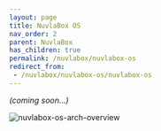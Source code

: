 ```yaml
---
layout: page
title: NuvlaBox OS
nav_order: 2
parent: NuvlaBox
has_children: true
permalink: /nuvlabox/nuvlabox-os
redirect_from:
 - /nuvlabox/nuvlabox-os/nuvlabox-os
---
```


_(coming soon...)_

![nuvlabox-os-arch-overview](/assets/img/nuvlabox-os-arch-overview.png)
